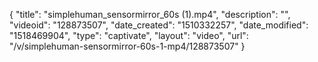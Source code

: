 {
    "title": "simplehuman_sensormirror_60s (1).mp4",
    "description": "",
    "videoid": "128873507",
    "date_created": "1510332257",
    "date_modified": "1518469904",
    "type": "captivate",
    "layout": "video",
    "url": "\/v\/simplehuman-sensormirror-60s-1-mp4\/128873507"
}